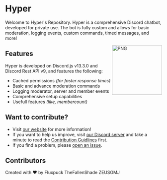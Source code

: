 # Hyper
Welcome to Hyper's Repository. Hyper is a comprehensive Discord chatbot, developed for private use. The bot is fully custom and allows for basic moderation, logging events, custom commands, timed messages, and more!

<img align="right" alt="PNG" height="160px" src="https://cdn.discordapp.com/emojis/766678280945270836.png" />

## Features
Hyper is developed on Discord.js v13.3.0 and Discord Rest API v9, and features the following:
* Cached permissions *(for faster response times)*
* Basic and advance moderation commands
* Logging moderator, server and member events
* Comprehensive setup capabilities 
* Usefull features *(like, membercount)*

## Want to contribute?
* Visit [our website]() for more information!
* If you want to help us improve, visit [our Discord server](https://discord.com/) and take a minute to read the [Contribution Guidlines](https://github.com) first.
* If you find a problem, please [open an issue](https://github.com).

## Contributors
Created with ❤ by
Fluxpuck
TheFallenShade
ZEUSGMJ